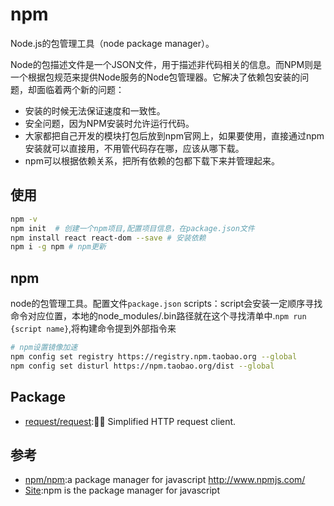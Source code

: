 # npm

Node.js的包管理工具（node package manager）。

Node的包描述文件是一个JSON文件，用于描述非代码相关的信息。而NPM则是一个根据包规范来提供Node服务的Node包管理器。它解决了依赖包安装的问题，却面临着两个新的问题：

* 安装的时候无法保证速度和一致性。
* 安全问题，因为NPM安装时允许运行代码。
* 大家都把自己开发的模块打包后放到npm官网上，如果要使用，直接通过npm安装就可以直接用，不用管代码存在哪，应该从哪下载。
* npm可以根据依赖关系，把所有依赖的包都下载下来并管理起来。

## 使用

```sh
npm -v
npm init  # 创建一个npm项目,配置项目信息，在package.json文件
npm install react react-dom --save # 安装依赖
npm i -g npm # npm更新
```

## npm

node的包管理工具。配置文件`package.json` scripts：script会安装一定顺序寻找命令对应位置，本地的node_modules/.bin路径就在这个寻找清单中.`npm run {script name}`,将构建命令提到外部指令来

```sh
# npm设置镜像加速
npm config set registry https://registry.npm.taobao.org --global
npm config set disturl https://npm.taobao.org/dist --global
```

## Package

* [request/request](https://github.com/request/request):🏊🏾 Simplified HTTP request client.

## 参考

* [npm/npm](https://github.com/npm/npm):a package manager for javascript <http://www.npmjs.com/>
* [Site](https://www.npmjs.com/):npm is the package manager for javascript
